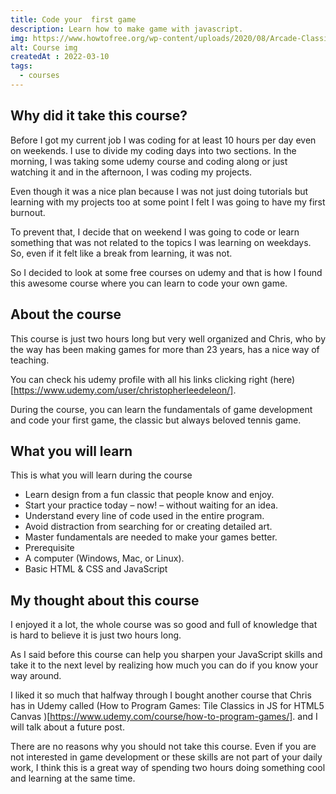 ```yaml
---
title: Code your  first game
description: Learn how to make game with javascript.
img: https://www.howtofree.org/wp-content/uploads/2020/08/Arcade-Classic-in-JavaScript-on-Canvas.jpg
alt: Course img
createdAt : 2022-03-10
tags:
  - courses
---
```




## Why did it take this course?

Before I got my current job I was coding for at least 10 hours per day even on weekends. I use to divide my coding days into two sections. In the morning, I was taking some udemy course and coding along or just watching it and in the afternoon, I was coding my projects.

Even though it was a nice plan because I was not just doing tutorials but learning with my projects too at some point I felt I was going to have my first burnout.

To prevent that, I decide that on weekend I was going to code or learn something that was not related to the topics I was learning on weekdays. So, even if it felt like a break from learning, it was not.

So I decided to look at some free courses on udemy and that is how I found this awesome course where you can learn to code your own game.

## About the course

This course is just two hours long but very well organized and Chris, who by the way has been making games for more than 23 years, has a nice way of teaching.

You can check his udemy profile with all his links clicking right (here)[https://www.udemy.com/user/christopherleedeleon/].

During the course, you can learn the fundamentals of game development and code your first game, the classic but always beloved tennis game.

## What you will learn
 This is what you will learn during the course
- Learn design from a fun classic that people know and enjoy.
- Start your practice today – now! – without waiting for an idea.
- Understand every line of code used in the entire program.
- Avoid distraction from searching for or creating detailed art.
- Master fundamentals are needed to make your games better.
- Prerequisite
- A computer (Windows, Mac, or Linux).
- Basic HTML & CSS and JavaScript 

## My thought about this course

I enjoyed it a lot, the whole course was so good and full of knowledge that is hard to believe it is just two hours long.

As I said before this course can help you sharpen your JavaScript skills and take it to the next level by realizing how much you can do if you know your way around.

I liked it so much that halfway through I bought another course that Chris has in Udemy called (How to Program Games: Tile Classics in JS for HTML5 Canvas
)[https://www.udemy.com/course/how-to-program-games/]. and I will talk about a future post.

There are no reasons why you should not take this course. Even if you are not interested in game development or these skills are not part of your daily work, I think this is a great way of spending two hours doing something cool and learning at the same time.
